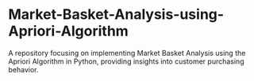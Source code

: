 # Market-Basket-Analysis-using-Apriori-Algorithm
A repository focusing on implementing Market Basket Analysis using the Apriori Algorithm in Python, providing insights into customer purchasing behavior.
